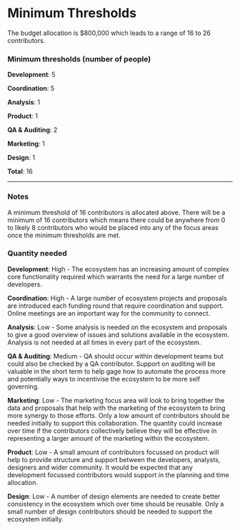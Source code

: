 # Minimum Thresholds

The budget allocation is $800,000 which leads to a range of 16 to 26 contributors.

### Minimum thresholds (number of people)



**Development**: 5

**Coordination**: 5

**Analysis**: 1

**Product**: 1

**QA & Auditing**: 2

**Marketing**: 1

**Design**: 1

**Total**: 16

****

### Notes

A minimum threshold of 16 contributors is allocated above. There will be a minimum of 16 contributors which means there could be anywhere from 0 to likely 8 contributors who would be placed into any of the focus areas once the minimum thresholds are met.



### Quantity needed

**Development**: High - The ecosystem has an increasing amount of complex core functionality required which warrants the need for a large number of developers.

**Coordination**: High - A large number of ecosystem projects and proposals are introduced each funding round that require coordination and support. Online meetings are an important way for the community to connect.

**Analysis**: Low - Some analysis is needed on the ecosystem and proposals to give a good overview of issues and solutions available in the ecosystem. Analysis is not needed at all times in every part of the ecosystem.

**QA & Auditing**: Medium - QA should occur within development teams but could also be checked by a QA contributor. Support on auditing will be valuable in the short term to help gage how to automate the process more and potentially ways to incentivise the ecosystem to be more self governing.

**Marketing**: Low - The marketing focus area will look to bring together the data and proposals that help with the marketing of the ecosystem to bring more synergy to those efforts. Only a low amount of contributors should be needed initially to support this collaboration. The quantity could increase over time if the contributors collectively believe they will be effective in representing a larger amount of the marketing within the ecosystem.

**Product**: Low - A small amount of contributors focussed on product will help to provide structure and support between the developers, analysts, designers and wider community. It would be expected that any development focussed contributors would support in the planning and time allocation.

**Design**: Low - A number of design elements are needed to create better consistency in the ecosystem which over time should be reusable. Only a small number of design contributors should be needed to support the ecosystem initially.
